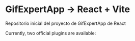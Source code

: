 # GifExpertApp -> React + Vite

Repositorio inicial del proyecto de GifExpertApp de React

Currently, two official plugins are available:
